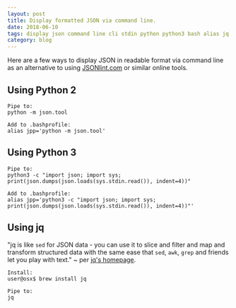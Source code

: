 ```yaml
---
layout: post
title: Display formatted JSON via command line.
date: 2018-06-10
tags: display json command line cli stdin python python3 bash alias jq
category: blog
---
```


Here are a few ways to display JSON in readable format via command line as an alternative to using [JSONlint.com](https://jsonlint.com/) or similar online tools.

## Using Python 2

	Pipe to:
	python -m json.tool

	Add to .bashprofile:
	alias jpp='python -m json.tool'

## Using Python 3

	Pipe to:
	python3 -c "import json; import sys; print(json.dumps(json.loads(sys.stdin.read()), indent=4))"

	Add to .bashprofile:
	alias jpp='python3 -c "import json; import sys; print(json.dumps(json.loads(sys.stdin.read()), indent=4))"'

## Using jq

"jq is like `sed` for JSON data - you can use it to slice and filter and map and transform structured data with the same ease that `sed`, `awk`, `grep` and friends let you play with text." ~ per [jq's homepage](https://stedolan.github.io/jq/).

	Install:
	user@osx$ brew install jq

	Pipe to:
	jq
